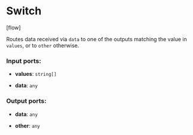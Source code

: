 # Switch

[flow]

Routes data received via `data` to one of the outputs matching the value in `values`, or to `other` otherwise.

### Input ports:

* __values__: `string[]`


* __data__: `any`

### Output ports:

* __data__: `any`


* __other__: `any`

